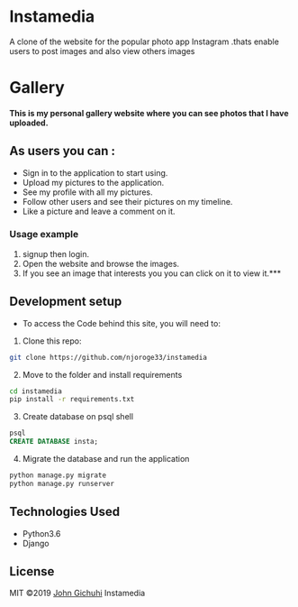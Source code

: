 # Instamedia

 A clone of the website for the popular photo app Instagram .thats enable users to post images and also view others images

# Gallery

#### This is my personal gallery website where you can see photos that I have uploaded.

## As users you can :
* Sign in to the application to start using.
* Upload my pictures to the application.
* See my profile with all my pictures.
* Follow other users and see their pictures on my timeline.
* Like a picture and leave a comment on it.

### Usage example

1. signup then login.
2. Open the website and browse the images.
3. If you see an image that interests you you can click on it to view it.***


## Development setup

- To access the Code behind this site, you will need to:

1. Clone this repo:
  ```bash
  git clone https://github.com/njoroge33/instamedia
  ```
2. Move to the folder and install requirements
  ```bash
  cd instamedia
  pip install -r requirements.txt
  ```
3. Create database on psql shell
  ```SQL
  psql
  CREATE DATABASE insta;
  ```
4. Migrate the database and run the application
  ```bash
  python manage.py migrate
  python manage.py runserver
  ```

## Technologies Used
- Python3.6
- Django

## License
MIT &copy;2019 [John Gichuhi](https://github.com/njoroge33)
Instamedia

